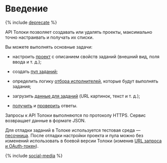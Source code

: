 # Введение

{% include [deprecate](../_includes/deprecate.md) %}

API Толоки позволяет создавать или удалять проекты, максимально точно настраивать и получать их списки.

Вы можете выполнять основные задачи:

- настроить [проект](concepts/project.md) с описанием свойств заданий (внешний вид, поля ввода и т. д.);

- создать [пул заданий](concepts/pool.md);

- определить логику [отбора исполнителей](concepts/my_users.md), которые будут выполнять задания;

- загрузить [данные для заданий](concepts/tasks.md) (URL картинок, текст и т. д.);

- [получить](concepts/result.md) и [проверить](concepts/accept.md) ответы.

Запросы к API Толоки выполняются по протоколу HTTPS. Сервис возвращает данные в формате JSON.

Для отладки заданий в Толоке используется тестовая среда — [песочница](https://platform.sandbox.toloka.ai). После отладки настройки проекта и пула можно без изменений использовать в боевой версии Толоки (изменив [URL запроса и OAuth-токен](concepts/access.md)).

{% include [social-media](../_includes/social-media.md) %}